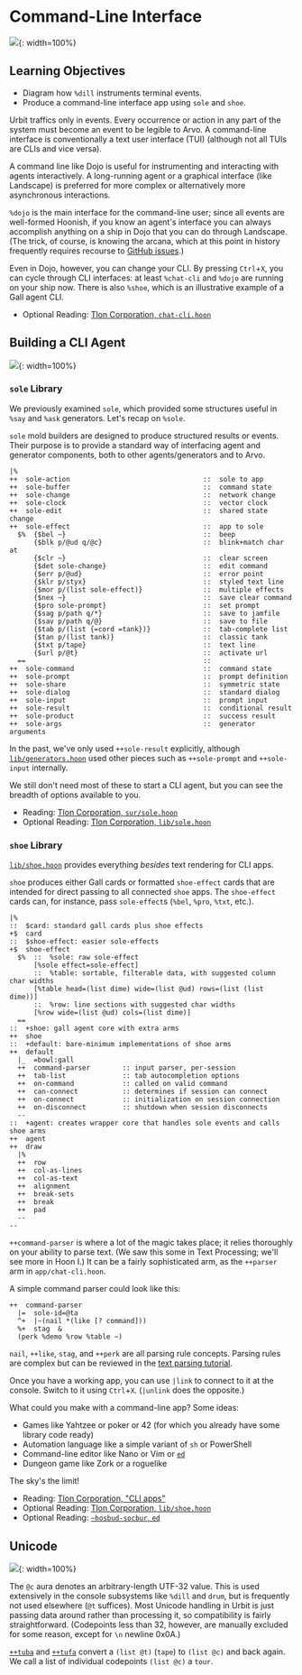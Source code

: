 # Command-Line Interface

![](../img/31-header-phobos-0.png){: width=100%}

## Learning Objectives

- Diagram how `%dill` instruments terminal events.
- Produce a command-line interface app using `sole` and `shoe`.

Urbit traffics only in events. Every occurrence or action in any part of the system must become an event to be legible to Arvo. A command-line interface is conventionally a text user interface (TUI) (although not all TUIs are CLIs and vice versa).

A command line like Dojo is useful for instrumenting and interacting with agents interactively. A long-running agent or a graphical interface (like Landscape) is preferred for more complex or alternatively more asynchronous interactions.

`%dojo` is the main interface for the command-line user; since all events are well-formed Hoonish, if you know an agent's interface you can always accomplish anything on a ship in Dojo that you can do through Landscape. (The trick, of course, is knowing the arcana, which at this point in history frequently requires recourse to [GitHub issues](https://github.com/urbit/urbit/issues).)

Even in Dojo, however, you can change your CLI. By pressing `Ctrl`+`X`, you can cycle through CLI interfaces: at least `%chat-cli` and `%dojo` are running on your ship now. There is also `%shoe`, which is an illustrative example of a Gall agent CLI.

- Optional Reading: [Tlon Corporation, `chat-cli.hoon`](https://github.com/urbit/urbit/blob/master/pkg/arvo/app/chat-cli.hoon)

## Building a CLI Agent

![](../img/31-header-phobos-1.png){: width=100%}

### `sole` Library

We previously examined `sole`, which provided some structures useful in `%say` and `%ask` generators. Let's recap on `%sole`.

`sole` mold builders are designed to produce structured results or events. Their purpose is to provide a standard way of interfacing agent and generator components, both to other agents/generators and to Arvo.

```hoon
|%
++  sole-action                                 ::  sole to app
++  sole-buffer                                 ::  command state
++  sole-change                                 ::  network change
++  sole-clock                                  ::  vector clock
++  sole-edit                                   ::  shared state change
++  sole-effect                                 ::  app to sole
  $%  {$bel ~}                                  ::  beep
      {$blk p/@ud q/@c}                         ::  blink+match char at
      {$clr ~}                                  ::  clear screen
      {$det sole-change}                        ::  edit command
      {$err p/@ud}                              ::  error point
      {$klr p/styx}                             ::  styled text line
      {$mor p/(list sole-effect)}               ::  multiple effects
      {$nex ~}                                  ::  save clear command
      {$pro sole-prompt}                        ::  set prompt
      {$sag p/path q/*}                         ::  save to jamfile
      {$sav p/path q/@}                         ::  save to file
      {$tab p/(list {=cord =tank})}             ::  tab-complete list
      {$tan p/(list tank)}                      ::  classic tank
      {$txt p/tape}                             ::  text line
      {$url p/@t}                               ::  activate url
  ==                                            ::
++  sole-command                                ::  command state
++  sole-prompt                                 ::  prompt definition
++  sole-share                                  ::  symmetric state
++  sole-dialog                                 ::  standard dialog
++  sole-input                                  ::  prompt input
++  sole-result                                 ::  conditional result
++  sole-product                                ::  success result
++  sole-args                                   ::  generator arguments
```

In the past, we've only used `++sole-result` explicitly, although [`lib/generators.hoon`](https://github.com/urbit/urbit/blob/master/pkg/arvo/lib/generators.hoon) used other pieces such as `++sole-prompt` and `++sole-input` internally.

We still don't need most of these to start a CLI agent, but you can see the breadth of options available to you.

- Reading: [Tlon Corporation, `sur/sole.hoon`](https://github.com/urbit/urbit/blob/master/pkg/arvo/sur/sole.hoon)
- Optional Reading: [Tlon Corporation, `lib/sole.hoon`](https://github.com/urbit/urbit/blob/master/pkg/arvo/lib/sole.hoon)

### `shoe` Library

[`lib/shoe.hoon`](https://github.com/urbit/urbit/blob/master/pkg/arvo/lib/shoe.hoon) provides everything _besides_ text rendering for CLI apps.

`shoe` produces either Gall cards or formatted `shoe-effect` cards that are intended for direct passing to all connected `shoe` apps. The `shoe-effect` cards can, for instance, pass `sole-effect`s (`%bel`, `%pro`, `%txt`, etc.).

```hoon
|%
::  $card: standard gall cards plus shoe effects
+$  card
::  $shoe-effect: easier sole-effects
+$  shoe-effect
  $%  ::  %sole: raw sole-effect
      [%sole effect=sole-effect]
      ::  %table: sortable, filterable data, with suggested column char widths
      [%table head=(list dime) wide=(list @ud) rows=(list (list dime))]
      ::  %row: line sections with suggested char widths
      [%row wide=(list @ud) cols=(list dime)]
  ==
::  +shoe: gall agent core with extra arms
++  shoe
::  +default: bare-minimum implementations of shoe arms
++  default
  |_  =bowl:gall
  ++  command-parser        :: input parser, per-session
  ++  tab-list              :: tab autocompletion options
  ++  on-command            :: called on valid command
  ++  can-connect           :: determines if session can connect
  ++  on-connect            :: initialization on session connection
  ++  on-disconnect         :: shutdown when session disconnects
  --
::  +agent: creates wrapper core that handles sole events and calls shoe arms
++  agent
++  draw
  |%
  ++  row
  ++  col-as-lines
  ++  col-as-text
  ++  alignment
  ++  break-sets
  ++  break
  ++  pad
  --
--
```

`++command-parser` is where a lot of the magic takes place; it relies thoroughly on your ability to parse text. (We saw this some in Text Processing; we'll see more in Hoon I.) It can be a fairly sophisticated arm, as the `++parser` arm in `app/chat-cli.hoon`.

A simple command parser could look like this:

```hoon
++  command-parser
  |=  sole-id=@ta
  ^+  |~(nail *(like [? command]))
  %+  stag  &
  (perk %demo %row %table ~)
```

`nail`, `++like`, `stag`, and `++perk` are all parsing rule concepts. Parsing rules are complex but can be reviewed in the [text parsing tutorial](https://urbit.org/docs/hoon/hoon-school/parsing/).

Once you have a working app, you can use `|link` to connect to it at the console. Switch to it using `Ctrl`+`X`. (`|unlink` does the opposite.)

What could you make with a command-line app? Some ideas:

- Games like Yahtzee or poker or 42 (for which you already have some library code ready)
- Automation language like a simple variant of `sh` or PowerShell
- Command-line editor like Nano or Vim or [`ed`](https://github.com/crides/ed.hoon)
- Dungeon game like Zork or a roguelike

The sky's the limit!

- Reading: [Tlon Corporation, "CLI apps"](https://urbit.org/docs/hoon/hoon-school/cli-tutorial/)
- Optional Reading: [Tlon Corporation, `lib/shoe.hoon`](https://github.com/urbit/urbit/blob/master/pkg/arvo/lib/shoe.hoon)
- Optional Reading: [`~hosbud-socbur`, `ed`](https://github.com/crides/ed.hoon)

## Unicode

![](../img/31-header-phobos-2.png){: width=100%}

The `@c` aura denotes an arbitrary-length UTF-32 value. This is used extensively in the console subsystems like `%dill` and `drum`, but is frequently not used elsewhere (`@t` suffices). Most Unicode handling in Urbit is just passing data around rather than processing it, so compatibility is fairly straightforward. (Codepoints less than 32, however, are manually excluded for some reason, except for `\n` newline 0x0A.)

[`++tuba`](https://urbit.org/docs/reference/library/4b/#tuba) and [`++tufa`](https://urbit.org/docs/reference/library/4b/#tufa) convert a `(list @t)` (`tape`) to `(list @c)` and back again. We call a list of individual codepoints `(list @c)` a `tour`.
